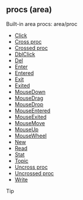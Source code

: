 ## procs (area)


Built-in area procs:
area/proc
+   [Click](/ref/atom/proc/Click.md) 
+   [Cross proc](/ref/atom/proc/Cross.md) 
+   [Crossed proc](/ref/atom/proc/Crossed.md) 
+   [DblClick](/ref/atom/proc/DblClick.md) 
+   [Del](/ref/datum/proc/Del.md) 
+   [Enter](/ref/atom/proc/Enter.md) 
+   [Entered](/ref/atom/proc/Entered.md) 
+   [Exit](/ref/atom/proc/Exit.md) 
+   [Exited](/ref/atom/proc/Exited.md) 
+   [MouseDown](/ref/atom/proc/MouseDown.md) 
+   [MouseDrag](/ref/atom/proc/MouseDrag.md) 
+   [MouseDrop](/ref/atom/proc/MouseDrop.md) 
+   [MouseEntered](/ref/atom/proc/MouseEntered.md) 
+   [MouseExited](/ref/atom/proc/MouseExited.md) 
+   [MouseMove](/ref/atom/proc/MouseMove.md) 
+   [MouseUp](/ref/atom/proc/MouseUp.md) 
+   [MouseWheel](/ref/atom/proc/MouseWheel.md) 
+   [New](/ref/atom/proc/New.md) 
+   [Read](/ref/datum/proc/Read.md) 
+   [Stat](/ref/atom/proc/Stat.md) 
+   [Topic](/ref/datum/proc/Topic.md) 
+   [Uncross proc](/ref/atom/proc/Uncross.md) 
+   [Uncrossed proc](/ref/atom/proc/Uncrossed.md) 
+   [Write](/ref/datum/proc/Write.md) 

> [!TIP] 
> 